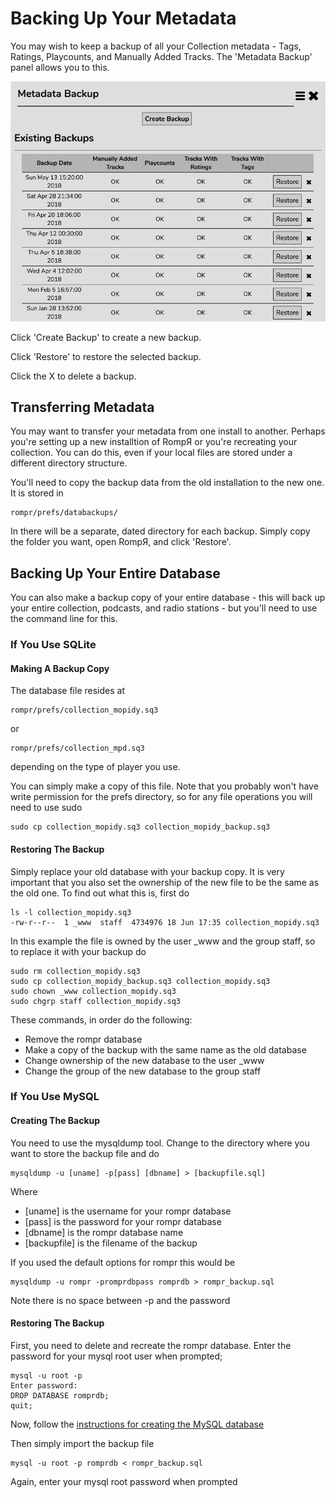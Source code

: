 # Backing Up Your Metadata

You may wish to keep a backup of all your Collection metadata - Tags, Ratings, Playcounts, and Manually Added Tracks. The 'Metadata Backup' panel allows you to this.

![](images/metabackup.png)

Click 'Create Backup' to create a new backup.

Click 'Restore' to restore the selected backup.

Click the X to delete a backup.

## Transferring Metadata

You may want to transfer your metadata from one install to another. Perhaps you're setting up a new installtion of RompЯ or you're recreating your collection. You can do this, even if your local files are stored under a different directory structure.

You'll need to copy the backup data from the old installation to the new one. It is stored in

    rompr/prefs/databackups/
    
In there will be a separate, dated directory for each backup. Simply copy the folder you want, open RompЯ, and click 'Restore'.

## Backing Up Your Entire Database

You can also make a backup copy of your entire database - this will back up your entire collection, podcasts, and radio stations - but you'll need to use the command line for this.

### If You Use SQLite

#### Making A Backup Copy

The database file resides at

    rompr/prefs/collection_mopidy.sq3
    
or

    rompr/prefs/collection_mpd.sq3
    
depending on the type of player you use.

You can simply make a copy of this file. Note that you probably won't have write permission for the prefs directory, so for any file operations you will need to use sudo

    sudo cp collection_mopidy.sq3 collection_mopidy_backup.sq3

#### Restoring The Backup

Simply replace your old database with your backup copy. It is very important that you also set the ownership of the new file to be the same as the old one. To find out what this is, first do

    ls -l collection_mopidy.sq3
    -rw-r--r--  1 _www  staff  4734976 18 Jun 17:35 collection_mopidy.sq3
    
In this example the file is owned by the user _www and the group staff, so to replace it with your backup do

    sudo rm collection_mopidy.sq3
    sudo cp collection_mopidy_backup.sq3 collection_mopidy.sq3
    sudo chown _www collection_mopidy.sq3
    sudo chgrp staff collection_mopidy.sq3
    
These commands, in order do the following:

* Remove the rompr database
* Make a copy of the backup with the same name as the old database
* Change ownership of the new database to the user _www
* Change  the group of the new database to the group staff

### If You Use MySQL

#### Creating The Backup

You need to use the mysqldump tool. Change to the directory where you want to store the backup file and do

    mysqldump -u [uname] -p[pass] [dbname] > [backupfile.sql]
    
Where

* [uname] is the username for your rompr database
* [pass] is the password for your rompr database
* [dbname] is the rompr database name
* [backupfile] is the filename of the backup

If you used the default options for rompr this would be

    mysqldump -u rompr -promprdbpass romprdb > rompr_backup.sql
    
Note there is no space between -p and the password

#### Restoring The Backup

First, you need to delete and recreate the rompr database. Enter the password for your mysql root user when prompted;

    mysql -u root -p
    Enter password:
    DROP DATABASE romprdb;
    quit;
    
Now, follow the [instructions for creating the MySQL database](/RompR/Using-a-MySQL-server)

Then simply import the backup file

    mysql -u root -p romprdb < rompr_backup.sql
    
Again, enter your mysql root password when prompted

    
